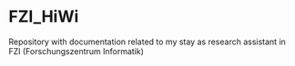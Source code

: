 # FZI_HiWi 
Repository with documentation related to my stay as research assistant in FZI  (Forschungszentrum Informatik)
